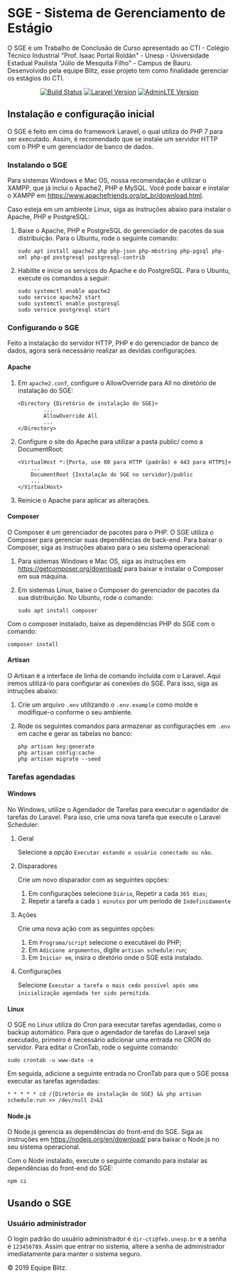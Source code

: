﻿# SGE - Sistema de Gerenciamento de Estágio
O SGE é um Trabalho de Conclusão de Curso apresentado ao CTI - Colégio Técnico Industrial "Prof. Isaac Portal Roldán" - Unesp - Universidade Estadual Paulista "Júlio de Mesquita Filho" - Campus de Bauru.
Desenvolvido pela equipe Blitz, esse projeto tem como finalidade gerenciar os estágios do CTI.

<p align="center">
<a href="https://travis-ci.org/blitzcti/sgecti"><img src="https://travis-ci.org/blitzcti/sgecti.svg?branch=master" alt="Build Status"></a>
<a href="https://github.com/laravel/laravel"><img src="https://img.shields.io/badge/Laravel-5.8.29-blue.svg" alt="Laravel Version"></a>
<a href="https://github.com/ColorlibHQ/AdminLTE"><img src="https://img.shields.io/badge/AdminLTE-2.4.10-blue.svg" alt="AdminLTE Version"></a>
</p>

## Instalação e configuração inicial
O SGE é feito em cima do framework Laravel, o qual utiliza do PHP 7 para ser executado.
Assim, é recomendado que se instale um servidor HTTP com o PHP e um gerenciador de banco de dados.

### Instalando o SGE
Para sistemas Windows e Mac OS, nossa recomendação é utilizar o XAMPP, que já inclui o Apache2, PHP e MySQL.
Você pode baixar e instalar o XAMPP em https://www.apachefriends.org/pt_br/download.html.

Caso esteja em um ambiente Linux, siga as instruções abaixo para instalar o Apache, PHP e PostgreSQL:

1. Baixe o Apache, PHP e PostgreSQL do gerenciador de pacotes da sua distribuição.
Para o Ubuntu, rode o seguinte comando:

    ```console
    sudo apt install apache2 php php-json php-mbstring php-pgsql php-xml php-gd postgresql postgresql-contrib
    ```

2. Habilite e inicie os serviços do Apache e do PostgreSQL. Para o Ubuntu, execute os comandos a seguir:
    ```console
    sudo systemctl enable apache2
    sudo service apache2 start
    sudo systemctl enable postgresql
    sudo service postgresql start
    ```

### Configurando o SGE
Feito a instalação do servidor HTTP, PHP e do gerenciador de banco de dados, agora será necessário realizar as devidas configurações.

#### Apache
1. Em `apache2.conf`, configure o AllowOverride para All no diretório de instalação do SGE:
        
       <Directory {Diretório de instalação do SGE}>
               ...
               AllowOverride All
               ...
       </Directory>

2. Configure o site do Apache para utilizar a pasta public/ como a DocumentRoot:
        
       <VirtualHost *:{Porta, use 80 para HTTP (padrão) e 443 para HTTPS}>
           ...
           DocumentRoot {Instalação do SGE no servidor}/public
           ...
       </VirtualHost>

3. Reinicie o Apache para aplicar as alterações.


#### Composer
O Composer é um gerenciador de pacotes para o PHP. O SGE utiliza o Composer para gerenciar suas dependências de back-end.
Para baixar o Composer, siga as instruções abaixo para o seu sistema operacional:

1. Para sistemas Windows e Mac OS, siga as instruções em https://getcomposer.org/download/ para baixar e instalar o Composer em sua máquina.

2. Em sistemas Linux, baixe o Composer do gerenciador de pacotes da sua distribuição. No Ubuntu, rode o comando:
    
    ```console
    sudo apt install composer
    ```

Com o composer instalado, baixe as dependências PHP do SGE com o comando:

```console
composer install
```


#### Artisan
O Artisan é a interface de linha de comando incluída com o Laravel. Aqui iremos utilizá-lo para configurar as conexões do SGE.
Para isso, siga as intruções abaixo: 

1. Crie um arquivo `.env` utilizando o `.env.example` como molde e modifique-o conforme o seu ambiente.

2. Rode os seguintes comandos para armazenar as configurações em `.env` em cache e gerar as tabelas no banco:
    ```console
    php artisan key:generate
    php artisan config:cache
    php artisan migrate --seed
    ```


### Tarefas agendadas
#### Windows
No Windows, utilize o Agendador de Tarefas para executar o agendador de tarefas do Laravel.
Para isso, crie uma nova tarefa que execute o Laravel Scheduler:

1. Geral

    Selecione a opção `Executar estando o usuário conectado ou não`.

2. Disparadores

    Crie um novo disparador com as seguintes opções:
    1. Em configurações selecione `Diário`, Repetir a cada `365 dias`;
    2. Repetir a tarefa a cada `1 minutos` por um período de `Indefinidamente`
    
3. Ações

    Crie uma nova ação com as seguintes opções:
    1. Em `Programa/script` selecione o executável do PHP;
    2. Em `Adicione argumentos`, digite `artisan schedule:run`;
    3. Em `Iniciar em`, insira o diretório onde o SGE está instalado.

4. Configurações
    
    Selecione `Executar a tarefa o mais cedo possível após uma inicialização agendada ter sido permitida`. 

#### Linux
O SGE no Linux utiliza do Cron para executar tarefas agendadas, como o backup automático.
Para que o agendador de tarefas do Laravel seja executado, primeiro é necessário adicionar uma entrada no CRON do servidor.
Para editar o CronTab, rode o seguinte comando:
    
```console
sudo crontab -u www-data -e
```
    
Em seguida, adicione a seguinte entrada no CronTab para que o SGE possa executar as tarefas agendadas:

    * * * * * cd /{Diretório de instalação do SGE} && php artisan schedule:run >> /dev/null 2>&1


#### Node.js
O Node.js gerencia as dependências do front-end do SGE.
Siga as instruções em https://nodejs.org/en/download/ para baixar o Node.js no seu sistema operacional.

Com o Node instalado, execute o seguinte comando para instalar as dependências do front-end do SGE:

```console
npm ci
```

## Usando o SGE
### Usuário administrador
O login padrão do usuário administrador é
```dir-cti@feb.unesp.br```
e a senha é
```123456789```.
Assim que entrar no sistema, altere a senha de administrador imediatamente para manter o sistema seguro.


© 2019 Equipe Blitz.

